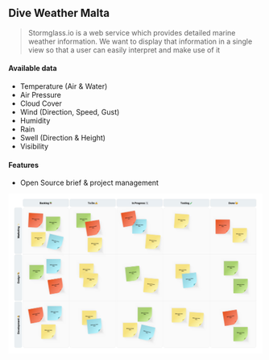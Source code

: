 ## Dive Weather Malta

> Stormglass.io is a web service which provides detailed marine weather information. We want to display that information in a single view so that a user can easily interpret and make use of it

#### Available data

- Temperature (Air & Water)
- Air Pressure
- Cloud Cover
- Wind (Direction, Speed, Gust)
- Humidity
- Rain
- Swell (Direction & Height)
- Visibility

#### Features

- Open Source brief &amp; project management

![Sticky Notes](/docs/media/png/Kanban%20Board.png)